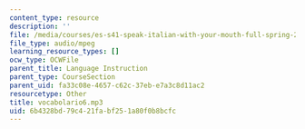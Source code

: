 ```yaml
---
content_type: resource
description: ''
file: /media/courses/es-s41-speak-italian-with-your-mouth-full-spring-2012/6b4328bd79c421fabf251a80f0b8bcfc_vocabolario6.mp3
file_type: audio/mpeg
learning_resource_types: []
ocw_type: OCWFile
parent_title: Language Instruction
parent_type: CourseSection
parent_uid: fa33c08e-4657-c62c-37eb-e7a3c8d11ac2
resourcetype: Other
title: vocabolario6.mp3
uid: 6b4328bd-79c4-21fa-bf25-1a80f0b8bcfc
---
```

